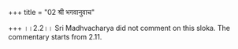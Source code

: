 +++
title = "02 श्री भगवानुवाच"

+++
।।2.2।। Sri Madhvacharya did not comment on this sloka. The commentary
starts from 2.11.  
  
